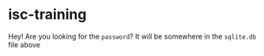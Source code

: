 # isc-training
Hey! Are you looking for the `password`? It will be somewhere in the `sqlite.db` file above
